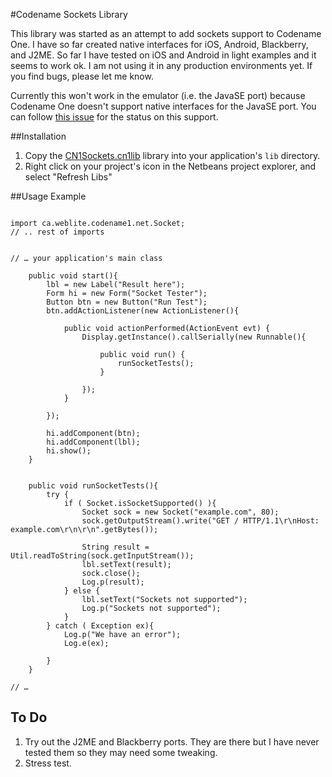 #Codename Sockets Library

This library was started as an attempt to add sockets support to Codename One.  I have so far created native interfaces for iOS, Android, Blackberry, and J2ME.  So far I have tested on iOS and Android in light examples and it seems to work ok.  I am not using it in any production environments yet.  If you find bugs, please let me know.

Currently this won't work in the emulator (i.e. the JavaSE port) because Codename One doesn't support native interfaces for the JavaSE port.  You can follow [this issue](https://code.google.com/p/codenameone/issues/detail?id=861&q=native) for the status on this support.

##Installation

1. Copy the [CN1Sockets.cn1lib](https://github.com/shannah/CN1Sockets/raw/master/dist/CN1Sockets.cn1lib) library into your application's `lib` directory.
2. Right click on your project's icon in the Netbeans project explorer, and select "Refresh Libs"

##Usage Example

~~~~

import ca.weblite.codename1.net.Socket;
// .. rest of imports


// … your application's main class

    public void start(){
        lbl = new Label("Result here");
        Form hi = new Form("Socket Tester");
        Button btn = new Button("Run Test");
        btn.addActionListener(new ActionListener(){

            public void actionPerformed(ActionEvent evt) {
                Display.getInstance().callSerially(new Runnable(){

                    public void run() {
                        runSocketTests();
                    }
                    
                });
            }
            
        });
        
        hi.addComponent(btn);
        hi.addComponent(lbl);
        hi.show();
    }
    
    
    public void runSocketTests(){
        try {
            if ( Socket.isSocketSupported() ){
                Socket sock = new Socket("example.com", 80);
                sock.getOutputStream().write("GET / HTTP/1.1\r\nHost: example.com\r\n\r\n".getBytes());

                String result = Util.readToString(sock.getInputStream());
                lbl.setText(result);
                sock.close();
                Log.p(result);
            } else {
                lbl.setText("Sockets not supported");
                Log.p("Sockets not supported");
            }
        } catch ( Exception ex){
            Log.p("We have an error");
            Log.e(ex);
            
        }
    }

// …

~~~~


## To Do

1. Try out the J2ME and Blackberry ports.  They are there but I have never tested them so they may need some tweaking.
2. Stress test.  